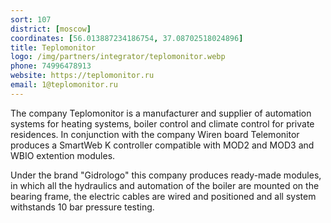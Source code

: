 ```yaml
---
sort: 107
district: [moscow]
coordinates: [56.013887234186754, 37.08702518024896]
title: Teplomonitor
logo: /img/partners/integrator/teplomonitor.webp
phone: 74996478913
website: https://teplomonitor.ru
email: 1@teplomonitor.ru
---
```


The company Teplomonitor is a manufacturer and supplier of automation systems for heating systems, boiler control and climate control for private residences. In conjunction with the company Wiren board Telemonitor produces a SmartWeb K controller compatible with MOD2 and MOD3 and WBIO extention modules.

Under the brand "Gidrologo" this company produces ready-made modules, in which all the hydraulics and automation of the boiler are mounted on the bearing frame, the electric cables are wired and positioned and all system withstands 10 bar pressure testing.